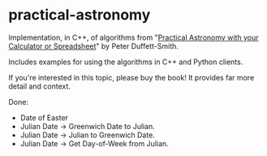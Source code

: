 # practical-astronomy

Implementation, in C++, of algorithms from "[Practical Astronomy with your Calculator or Spreadsheet](https://www.amazon.com/Practical-Astronomy-your-Calculator-Spreadsheet/dp/1108436072)" by Peter Duffett-Smith.

Includes examples for using the algorithms in C++ and Python clients.

If you're interested in this topic, please buy the book!  It provides far more detail and context.

Done:

* Date of Easter
* Julian Date -> Greenwich Date to Julian.
* Julian Date -> Julian to Greenwich Date.
* Julian Date -> Get Day-of-Week from Julian.
